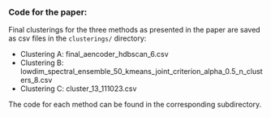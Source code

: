 ### Code for the paper: <Add title and link>

Final clusterings for the three methods as presented in the paper are saved as csv files in the `clusterings/` directory: 

- Clustering A: final_aencoder_hdbscan_6.csv
- Clustering B: lowdim_spectral_ensemble_50_kmeans_joint_criterion_alpha_0.5_n_clusters_8.csv
- Clustering C: cluster_13_111023.csv

The code for each method can be found in the corresponding subdirectory.
